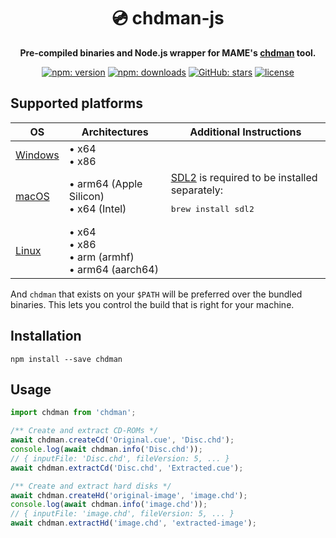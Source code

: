 <h1 align="center">💿️ chdman-js</h1>

<p align="center"><b>Pre-compiled binaries and Node.js wrapper for MAME's <a href="https://docs.mamedev.org/tools/chdman.html">chdman</a> tool.</b></p>

<p align="center">
  <a href="https://www.npmjs.com/package/chdman"><img alt="npm: version" src="https://img.shields.io/npm/v/chdman?color=%23cc3534&label=version&logo=npm&logoColor=white"></a>
  <a href="https://www.npmjs.com/package/chdman"><img alt="npm: downloads" src="https://img.shields.io/npm/dt/chdman?color=%23cc3534&logo=npm&logoColor=white"></a>
  <a href="https://github.com/emmercm/chdman-js"><img alt="GitHub: stars" src="https://img.shields.io/github/stars/emmercm/chdman-js?style=flat&logo=github&logoColor=white&color=%236e5494"></a>
  <a href="https://github.com/emmercm/chdman-js/blob/main/LICENSE"><img alt="license" src="https://img.shields.io/github/license/emmercm/chdman-js?color=blue"></a>
</p>

## Supported platforms

| OS                     | Architectures                                        | Additional Instructions                                                                                 |
|------------------------|------------------------------------------------------|---------------------------------------------------------------------------------------------------------|
| [Windows](./bin/win32) | • x64<br>• x86                                       |                                                                                                         |
| [macOS](./bin/darwin)  | • arm64 (Apple Silicon)<br>• x64 (Intel)             | [SDL2](https://www.libsdl.org/) is required to be installed separately:<br><pre>brew install sdl2</pre> |
| [Linux](./bin/linux)   | • x64<br>• x86<br>• arm (armhf)<br>• arm64 (aarch64) |                                                                                                         |

And `chdman` that exists on your `$PATH` will be preferred over the bundled binaries. This lets you control the build that is right for your machine.

## Installation

```shell
npm install --save chdman
```

## Usage

```javascript
import chdman from 'chdman';

/** Create and extract CD-ROMs */
await chdman.createCd('Original.cue', 'Disc.chd');
console.log(await chdman.info('Disc.chd'));
// { inputFile: 'Disc.chd', fileVersion: 5, ... }
await chdman.extractCd('Disc.chd', 'Extracted.cue');

/** Create and extract hard disks */
await chdman.createHd('original-image', 'image.chd');
console.log(await chdman.info('image.chd'));
// { inputFile: 'image.chd', fileVersion: 5, ... }
await chdman.extractHd('image.chd', 'extracted-image');
```
